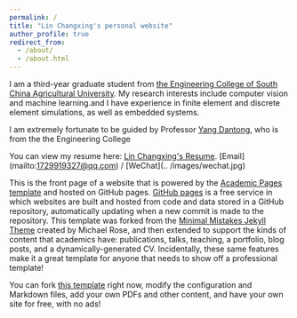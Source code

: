 ```yaml
---
permalink: /
title: "Lin Changxing's personal website"
author_profile: true
redirect_from: 
  - /about/
  - /about.html
---
```

I am a third-year graduate student from  [the Engineering College of South China Agricultural University](https://gcxy.scau.edu.cn/main.htm). My research interests include computer vision and machine learning.and I have experience in finite element and discrete element simulations, as well as embedded systems.

I am extremely fortunate to be guided by Professor [Yang Dantong](https://gcxy.scau.edu.cn/2015/0318/c16514a348800/page.htm), who is from the the Engineering College

You can view my resume here: [Lin Changxing's Resume](../assets/Curriculum_Vitae.pdf).
[Email] (mailto:1729919327@qq.com) / [WeChat](.. /images/wechat.jpg)

This is the front page of a website that is powered by the [Academic Pages template](https://github.com/academicpages/academicpages.github.io) and hosted on GitHub pages. [GitHub pages](https://pages.github.com) is a free service in which websites are built and hosted from code and data stored in a GitHub repository, automatically updating when a new commit is made to the repository. This template was forked from the [Minimal Mistakes Jekyll Theme](https://mmistakes.github.io/minimal-mistakes/) created by Michael Rose, and then extended to support the kinds of content that academics have: publications, talks, teaching, a portfolio, blog posts, and a dynamically-generated CV. Incidentally, these same features make it a great template for anyone that needs to show off a professional template!

 You can fork [this template](https://github.com/academicpages/academicpages.github.io) right now, modify the configuration and Markdown files, add your own PDFs and other content, and have your own site for free, with no ads!
